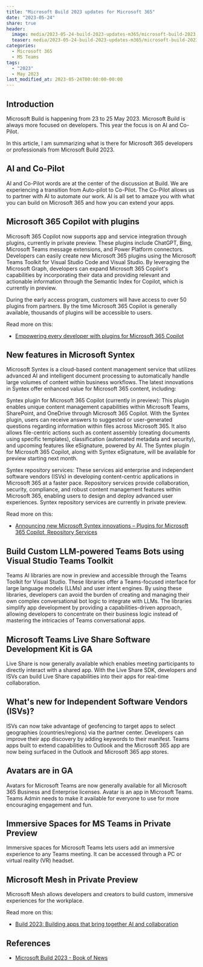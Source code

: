 ```yaml
---
title: "Microsoft Build 2023 updates for Microsoft 365"
date: "2023-05-24"
share: true
header:
  image: media/2023-05-24-build-2023-updates-m365/microsoft-build-2023.jpeg
  teaser: media/2023-05-24-build-2023-updates-m365/microsoft-build-2023.jpeg
categories:
  - Microsoft 365
  - MS Teams
tags:
  - "2023"
  - May 2023
last_modified_at: 2023-05-24T00:00:00-00:00
---
```

## Introduction 
Microsoft Build is happening from 23 to 25 May 2023. Microsoft Build is always more focused on developers. This year the focus is on AI and Co-Pilot. 

In this article, I am summarizing what is there for Microsoft 365 developers or professionals from Microsoft Build 2023. 


## AI and Co-Pilot 

AI and Co-Pilot words are at the center of the discussion at Build. We are experiencing a transition from Auto-pilot to Co-Pilot. The Co-Pilot allows us to partner with AI to automate our work. AI is all set to amaze you with what you can build on Microsoft 365 and how you can extend your apps.  


## Microsoft 365 Copilot with plugins 

Microsoft 365 Copilot now supports app and service integration through plugins, currently in private preview. These plugins include ChatGPT, Bing, Microsoft Teams message extensions, and Power Platform connectors. Developers can easily create new Microsoft 365 plugins using the Microsoft Teams Toolkit for Visual Studio Code and Visual Studio. By leveraging the Microsoft Graph, developers can expand Microsoft 365 Copilot's capabilities by incorporating their data and providing relevant and actionable information through the Semantic Index for Copilot, which is currently in preview.

During the early access program, customers will have access to over 50 plugins from partners. By the time Microsoft 365 Copilot is generally available, thousands of plugins will be accessible to users.

Read more on this:

- [Empowering every developer with plugins for Microsoft 365 Copilot](https://www.microsoft.com/en-us/microsoft-365/blog/2023/05/23/empowering-every-developer-with-plugins-for-microsoft-365-copilot/?WT.mc_id=M365-MVP-5003693)


## New features in Microsoft Syntex

Microsoft Syntex is a cloud-based content management service that utilizes advanced AI and intelligent document processing to automatically handle large volumes of content within business workflows. The latest innovations in Syntex offer enhanced value for Microsoft 365 content, including:

Syntex plugin for Microsoft 365 Copilot (currently in preview): This plugin enables unique content management capabilities within Microsoft Teams, SharePoint, and OneDrive through Microsoft 365 Copilot. With the Syntex plugin, users can receive answers to suggested or user-generated questions regarding information within files across Microsoft 365. It also allows file-centric actions such as content assembly (creating documents using specific templates), classification (automated metadata and security), and upcoming features like eSignature, powered by AI. The Syntex plugin for Microsoft 365 Copilot, along with Syntex eSignature, will be available for preview starting next month.

Syntex repository services: These services aid enterprise and independent software vendors (ISVs) in developing content-centric applications in Microsoft 365 at a faster pace. Repository services provide collaboration, security, compliance, and robust content management features within Microsoft 365, enabling users to design and deploy advanced user experiences. Syntex repository services are currently in private preview.

Read more on this:

- [Announcing new Microsoft Syntex innovations – Plugins for Microsoft 365 Copilot, Repository Services](https://techcommunity.microsoft.com/t5/microsoft-syntex-blog/announcing-new-microsoft-syntex-innovations-plugins-for/ba-p/3827822) 


## Build Custom LLM-powered Teams Bots using Visual Studio Teams Toolkit

Teams AI libraries are now in preview and accessible through the Teams Toolkit for Visual Studio. These libraries offer a Teams-focused interface for large language models (LLMs) and user intent engines. By using these libraries, developers can avoid the burden of creating and managing their own complex conversational bot logic to integrate with LLMs. The libraries simplify app development by providing a capabilities-driven approach, allowing developers to concentrate on their business logic instead of mastering the intricacies of Teams conversational apps.


## Microsoft Teams Live Share Software Development Kit is GA

Live Share is now generally available which enables meeting participants to directly interact with a shared app. With the Live Share SDK, developers and ISVs can build Live Share capabilities into their apps for real-time collaboration.


## What's new for Independent Software Vendors (ISVs)?

ISVs can now take advantage of geofencing to target apps to select geographies (countries/regions) via the partner center. Developers can improve their app discovery by adding keywords to their manifest. Teams apps built to extend capabilities to Outlook and the Microsoft 365 app are now being surfaced in the Outlook and Microsoft 365 app stores.


## Avatars are in GA

Avatars for Microsoft Teams are now generally available for all Microsoft 365 Business and Enterprise licenses. Avatar is an app in Microsoft Teams. Teams Admin needs to make it available for everyone to use for more encouraging engagement and fun.


## Immersive Spaces for MS Teams in Private Preview

Immersive spaces for Microsoft Teams lets users add an immersive experience to any Teams meeting. It can be accessed through a PC or virtual reality (VR) headset.


## Microsoft Mesh in Private Preview

Microsoft Mesh allows developers and creators to build custom, immersive experiences for the workplace. 


Read more on this:

- [Build 2023: Building apps that bring together AI and collaboration](https://devblogs.microsoft.com/microsoft365dev/build-2023-building-apps-that-bring-together-ai-and-collaboration/)


## References

- [Microsoft Build 2023 - Book of News](https://news.microsoft.com/build-2023-book-of-news/)
